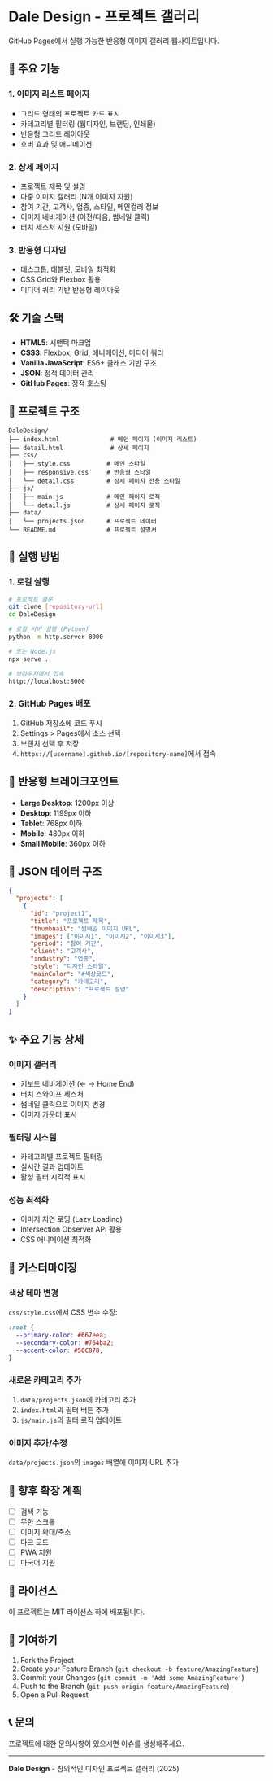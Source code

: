 # Dale Design - 프로젝트 갤러리

GitHub Pages에서 실행 가능한 반응형 이미지 갤러리 웹사이트입니다.

## 🚀 주요 기능

### 1. 이미지 리스트 페이지
- 그리드 형태의 프로젝트 카드 표시
- 카테고리별 필터링 (웹디자인, 브랜딩, 인쇄물)
- 반응형 그리드 레이아웃
- 호버 효과 및 애니메이션

### 2. 상세 페이지
- 프로젝트 제목 및 설명
- 다중 이미지 갤러리 (N개 이미지 지원)
- 참여 기간, 고객사, 업종, 스타일, 메인컬러 정보
- 이미지 네비게이션 (이전/다음, 썸네일 클릭)
- 터치 제스처 지원 (모바일)

### 3. 반응형 디자인
- 데스크톱, 태블릿, 모바일 최적화
- CSS Grid와 Flexbox 활용
- 미디어 쿼리 기반 반응형 레이아웃

## 🛠️ 기술 스택

- **HTML5**: 시맨틱 마크업
- **CSS3**: Flexbox, Grid, 애니메이션, 미디어 쿼리
- **Vanilla JavaScript**: ES6+ 클래스 기반 구조
- **JSON**: 정적 데이터 관리
- **GitHub Pages**: 정적 호스팅

## 📁 프로젝트 구조

```
DaleDesign/
├── index.html              # 메인 페이지 (이미지 리스트)
├── detail.html             # 상세 페이지
├── css/
│   ├── style.css          # 메인 스타일
│   ├── responsive.css     # 반응형 스타일
│   └── detail.css         # 상세 페이지 전용 스타일
├── js/
│   ├── main.js            # 메인 페이지 로직
│   └── detail.js          # 상세 페이지 로직
├── data/
│   └── projects.json      # 프로젝트 데이터
└── README.md              # 프로젝트 설명서
```

## 🚀 실행 방법

### 1. 로컬 실행
```bash
# 프로젝트 클론
git clone [repository-url]
cd DaleDesign

# 로컬 서버 실행 (Python)
python -m http.server 8000

# 또는 Node.js
npx serve .

# 브라우저에서 접속
http://localhost:8000
```

### 2. GitHub Pages 배포
1. GitHub 저장소에 코드 푸시
2. Settings > Pages에서 소스 선택
3. 브랜치 선택 후 저장
4. `https://[username].github.io/[repository-name]`에서 접속

## 📱 반응형 브레이크포인트

- **Large Desktop**: 1200px 이상
- **Desktop**: 1199px 이하
- **Tablet**: 768px 이하
- **Mobile**: 480px 이하
- **Small Mobile**: 360px 이하

## 🎨 JSON 데이터 구조

```json
{
  "projects": [
    {
      "id": "project1",
      "title": "프로젝트 제목",
      "thumbnail": "썸네일 이미지 URL",
      "images": ["이미지1", "이미지2", "이미지3"],
      "period": "참여 기간",
      "client": "고객사",
      "industry": "업종",
      "style": "디자인 스타일",
      "mainColor": "#색상코드",
      "category": "카테고리",
      "description": "프로젝트 설명"
    }
  ]
}
```

## ✨ 주요 기능 상세

### 이미지 갤러리
- 키보드 네비게이션 (← → Home End)
- 터치 스와이프 제스처
- 썸네일 클릭으로 이미지 변경
- 이미지 카운터 표시

### 필터링 시스템
- 카테고리별 프로젝트 필터링
- 실시간 결과 업데이트
- 활성 필터 시각적 표시

### 성능 최적화
- 이미지 지연 로딩 (Lazy Loading)
- Intersection Observer API 활용
- CSS 애니메이션 최적화

## 🔧 커스터마이징

### 색상 테마 변경
`css/style.css`에서 CSS 변수 수정:
```css
:root {
  --primary-color: #667eea;
  --secondary-color: #764ba2;
  --accent-color: #50C878;
}
```

### 새로운 카테고리 추가
1. `data/projects.json`에 카테고리 추가
2. `index.html`의 필터 버튼 추가
3. `js/main.js`의 필터 로직 업데이트

### 이미지 추가/수정
`data/projects.json`의 `images` 배열에 이미지 URL 추가

## 🌟 향후 확장 계획

- [ ] 검색 기능
- [ ] 무한 스크롤
- [ ] 이미지 확대/축소
- [ ] 다크 모드
- [ ] PWA 지원
- [ ] 다국어 지원

## 📄 라이선스

이 프로젝트는 MIT 라이선스 하에 배포됩니다.

## 🤝 기여하기

1. Fork the Project
2. Create your Feature Branch (`git checkout -b feature/AmazingFeature`)
3. Commit your Changes (`git commit -m 'Add some AmazingFeature'`)
4. Push to the Branch (`git push origin feature/AmazingFeature`)
5. Open a Pull Request

## 📞 문의

프로젝트에 대한 문의사항이 있으시면 이슈를 생성해주세요.

---

**Dale Design** - 창의적인 디자인 프로젝트 갤러리 (2025)
